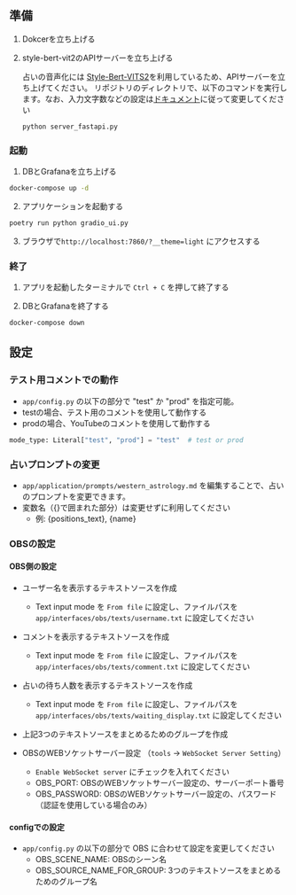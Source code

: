 
## 準備


1. Dokcerを立ち上げる
2. style-bert-vit2のAPIサーバーを立ち上げる

    占いの音声化には [Style-Bert-VITS2](https://github.com/litagin02/Style-Bert-VITS2)を利用しているため、APIサーバーを立ち上げてください。
    リポジトリのディレクトリで、以下のコマンドを実行します。なお、入力文字数などの設定は[ドキュメント](https://github.com/litagin02/Style-Bert-VITS2?tab=readme-ov-file#api-server)に従って変更してください
    
    ```
    python server_fastapi.py
    ```
   
### 起動

1. DBとGrafanaを立ち上げる

  ```bash
  docker-compose up -d
  ```

2. アプリケーションを起動する

  ```bash
  poetry run python gradio_ui.py
  ```

3. ブラウザで`http://localhost:7860/?__theme=light` にアクセスする

### 終了

1. アプリを起動したターミナルで `Ctrl + C` を押して終了する

2. DBとGrafanaを終了する

  ```bash
  docker-compose down
  ```

## 設定

### テスト用コメントでの動作

- `app/config.py` の以下の部分で "test" か "prod" を指定可能。
- testの場合、テスト用のコメントを使用して動作する
- prodの場合、YouTubeのコメントを使用して動作する

```python
mode_type: Literal["test", "prod"] = "test"  # test or prod
```

### 占いプロンプトの変更

- `app/application/prompts/western_astrology.md` を編集することで、占いのプロンプトを変更できます。
- 変数名（{}で囲まれた部分）は変更せずに利用してください
  - 例: {positions_text}, {name}

### OBSの設定

#### OBS側の設定

- ユーザー名を表示するテキストソースを作成
  - Text input mode を `From file` に設定し、ファイルパスを `app/interfaces/obs/texts/username.txt` に設定してください
- コメントを表示するテキストソースを作成
  - Text input mode を `From file` に設定し、ファイルパスを `app/interfaces/obs/texts/comment.txt` に設定してください
- 占いの待ち人数を表示するテキストソースを作成
  - Text input mode を `From file` に設定し、ファイルパスを `app/interfaces/obs/texts/waiting_display.txt` に設定してください
- 上記3つのテキストソースをまとめるためのグループを作成

- OBSのWEBソケットサーバー設定 （`tools` → `WebSocket Server Setting`）
  - `Enable WebSocket server` にチェックを入れてください
  - OBS_PORT: OBSのWEBソケットサーバー設定の、サーバーポート番号
  - OBS_PASSWORD: OBSのWEBソケットサーバー設定の、パスワード（認証を使用している場合のみ）

#### configでの設定
- `app/config.py` の以下の部分で OBS に合わせて設定を変更してください
  - OBS_SCENE_NAME: OBSのシーン名
  - OBS_SOURCE_NAME_FOR_GROUP: 3つのテキストソースをまとめるためのグループ名